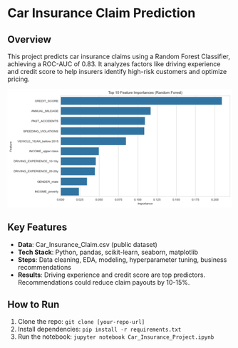 # Car Insurance Claim Prediction

## Overview
This project predicts car insurance claims using a Random Forest Classifier, achieving a ROC-AUC of 0.83. It analyzes factors like driving experience and credit score to help insurers identify high-risk customers and optimize pricing.

![Feature Importance](images/feature_importance.png)

## Key Features
- **Data**: Car_Insurance_Claim.csv (public dataset)
- **Tech Stack**: Python, pandas, scikit-learn, seaborn, matplotlib
- **Steps**: Data cleaning, EDA, modeling, hyperparameter tuning, business recommendations
- **Results**: Driving experience and credit score are top predictors. Recommendations could reduce claim payouts by 10-15%.

## How to Run
1. Clone the repo: `git clone [your-repo-url]`
2. Install dependencies: `pip install -r requirements.txt`
3. Run the notebook: `jupyter notebook Car_Insurance_Project.ipynb`
